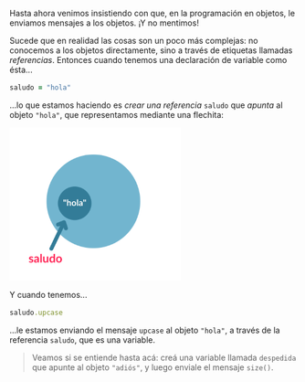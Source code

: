 Hasta ahora venimos insistiendo con que, en la programación en objetos, le enviamos mensajes a los objetos. ¡Y no mentimos!

Sucede que en realidad las cosas son un poco más complejas: no conocemos a los objetos directamente, sino a través de etiquetas llamadas _referencias_. Entonces cuando tenemos una declaración de variable como ésta...

```ruby
saludo = "hola"
```

...lo que estamos haciendo es _crear una referencia_ `saludo` que _apunta_ al objeto `"hola"`, que representamos mediante una flechita:

<img src="https://raw.githubusercontent.com/MumukiProject/mumuki-guia-ruby-referencias/master/assets/objetos_4_1616780231623.2.svg" alt="Diagrama de objetos con el objeto 'hola' y una referencia saludo al mismo" width="300" height="auto">

Y cuando tenemos... 

```ruby
saludo.upcase
```

...le estamos enviando el mensaje `upcase` al objeto `"hola"`, a través de la referencia `saludo`, que es una variable. 

> Veamos si se entiende hasta acá: creá una variable llamada `despedida` que apunte al objeto `"adiós"`, y luego enviale el mensaje `size()`.